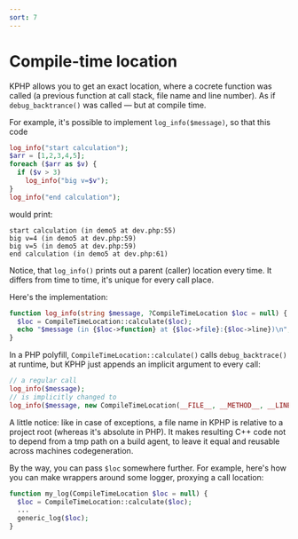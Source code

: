 ```yaml
---
sort: 7
---
```


# Compile-time location 

KPHP allows you to get an exact location, where a cocrete function was called (a previous function at call stack, file name and line number). As if `debug_backtrance()` was called — but at compile time.

For example, it's possible to implement `log_info($message)`, so that this code
```php
log_info("start calculation");
$arr = [1,2,3,4,5];
foreach ($arr as $v) {
  if ($v > 3)
    log_info("big v=$v");
}
log_info("end calculation");
```

would print:
```text
start calculation (in demo5 at dev.php:55)
big v=4 (in demo5 at dev.php:59)
big v=5 (in demo5 at dev.php:59)
end calculation (in demo5 at dev.php:61)
```

Notice, that `log_info()` prints out a parent (caller) location every time. It differs from time to time, it's unique for every call place. 

Here's the implementation:
```php
function log_info(string $message, ?CompileTimeLocation $loc = null) {
  $loc = CompileTimeLocation::calculate($loc);
  echo "$message (in {$loc->function} at {$loc->file}:{$loc->line})\n";
}
```

In a PHP polyfill, `CompileTimeLocation::calculate()` calls `debug_backtrace()` at runtime, but KPHP just appends an implicit argument to every call:

```php
// a regular call
log_info($message);
// is implicitly changed to
log_info($message, new CompileTimeLocation(__FILE__, __METHOD__, __LINE__));
```

A little notice: like in case of exceptions, a file name in KPHP is relative to a project root (whereas it's absolute in PHP). It makes resulting C++ code not to depend from a tmp path on a build agent, to leave it equal and reusable across machines codegeneration. 

By the way, you can pass `$loc` somewhere further. For example, here's how you can make wrappers around some logger, proxying a call location:
```php
function my_log(CompileTimeLocation $loc = null) {
  $loc = CompileTimeLocation::calculate($loc);
  ...
  generic_log($loc);
}
```
